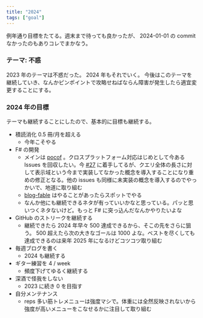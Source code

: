 ```yaml
---
title: "2024"
tags: ["goal"]
---
```


例年通り目標をたてる。週末まで待っても良かったが、 2024-01-01 の commit なかったのもありコレでまかなう。

### テーマ: 不惑

2023 年のテーマは不惑だった。 2024 年もそれでいく。
今後はこのテーマを継続していき、なんかピンポイントで攻略せねばならん障害が発生したら適宜変更することにする。

### 2024 年の目標

テーマも継続することにしたので、基本的に目標も継続する。

- 積読消化 0.5 冊/月を超える
  - 今年こそやる
- F# の開発
  - メインは [pocof](https://github.com/krymtkts/pocof) 。クロスプラットフォーム対応はじめとして今ある Issues を回収したい。今 [#27](https://github.com/krymtkts/pocof/issues/27) に着手してるが、クエリ全体の長さに対して表示域という今まで実装してなかった概念を導入することになり重めの修正となる。他の issues も同様に未実装の概念を導入するのでやっかいで、地道に取り組む
  - [blog-fable](https://github.com/krymtkts/blog-fable) はやることがあったらスポットでやる
  - なんか他にも継続できるネタが有っていいかなと思っている。パッと思いつくネタないけど。もっと F# に突っ込んだなんかやりたいよな
- GitHub のストリークを継続する
  - 継続できたら 2024 年早々 500 達成できるから、そこの先をさらに狙う。 500 超えたら次の大きなゴールは 1000 よな。ベストを尽くしても達成できるのは来年 2025 年になるけどコツコツ取り組む
- 毎週ブログを書く
  - 2024 も継続する
- ギター練習を 4 / week
  - 頻度下げてゆるく継続する
- 深酒で怪我をしない
  - 2023 に続き 0 を目指す
- 自分メンテナンス
  - reps 多い筋トレメニューは強度マシで。体重には全然反映されないから強度が高いメニューをこなせるかに注目して取り組む
